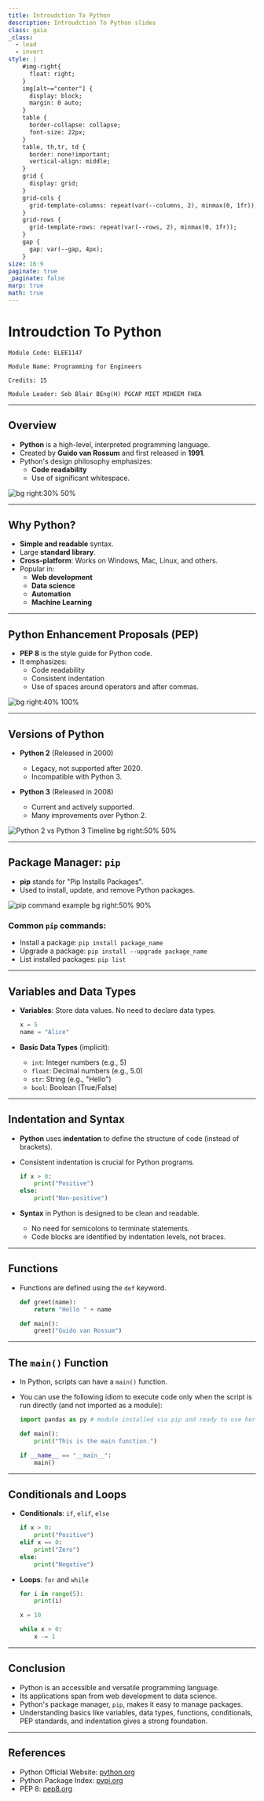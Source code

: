 ```yaml
---
title: Introudction To Python
description: Introudction To Python slides
class: gaia
_class:
  - lead
  - invert
style: |
    #img-right{
      float: right;
    }
    img[alt~="center"] {
      display: block;
      margin: 0 auto;
    }
    table {
      border-collapse: collapse;
      font-size: 22px;
    }
    table, th,tr, td {
      border: none!important;
      vertical-align: middle;
    }
    grid {
      display: grid;
    }
    grid-cols {
      grid-template-columns: repeat(var(--columns, 2), minmax(0, 1fr));
    }
    grid-rows {
      grid-template-rows: repeat(var(--rows, 2), minmax(0, 1fr));
    }
    gap {
      gap: var(--gap, 4px);
    }
size: 16:9
paginate: true
_paginate: false
marp: true
math: true
---
```


# Introudction To Python

    Module Code: ELEE1147

    Module Name: Programming for Engineers

    Credits: 15

    Module Leader: Seb Blair BEng(H) PGCAP MIET MIHEEM FHEA

---

## Overview

- **Python** is a high-level, interpreted programming language.
- Created by **Guido van Rossum** and first released in **1991**.
- Python's design philosophy emphasizes:
  - **Code readability**
  - Use of significant whitespace.

![bg right:30% 50%](https://upload.wikimedia.org/wikipedia/commons/c/c3/Python-logo-notext.svg)

---

## Why Python?

- **Simple and readable** syntax.
- Large **standard library**.
- **Cross-platform**: Works on Windows, Mac, Linux, and others.
- Popular in:
  - **Web development**
  - **Data science**
  - **Automation**
  - **Machine Learning**

---

## Python Enhancement Proposals (PEP)

- **PEP 8** is the style guide for Python code.
- It emphasizes:
  - Code readability
  - Consistent indentation
  - Use of spaces around operators and after commas.

![bg right:40% 100%](../../figures/pep8.png)

---

## Versions of Python

- **Python 2** (Released in 2000)
  - Legacy, not supported after 2020.
  - Incompatible with Python 3.
  
- **Python 3** (Released in 2008)
  - Current and actively supported.
  - Many improvements over Python 2.

![Python 2 vs Python 3 Timeline bg right:50% 50%](https://media.geeksforgeeks.org/wp-content/uploads/20190502023317/TIMELINE.jpg)

---

## Package Manager: `pip`

- **pip** stands for "Pip Installs Packages".
- Used to install, update, and remove Python packages.

![pip command example bg right:50% 90%](../../figures/pip-help.png)
  
### Common `pip` commands:
  
- Install a package: `pip install package_name`
- Upgrade a package: `pip install --upgrade package_name`
- List installed packages: `pip list`

---

## Variables and Data Types

- **Variables**: Store data values. No need to declare data types.
  
  ```python
  x = 5
  name = "Alice"
  ```

- **Basic Data Types** (implicit):
  - `int`: Integer numbers (e.g., 5)
  - `float`: Decimal numbers (e.g., 5.0)
  - `str`: String (e.g., "Hello")
  - `bool`: Boolean (True/False)

---

## Indentation and Syntax

- **Python** uses **indentation** to define the structure of code (instead of brackets).
- Consistent indentation is crucial for Python programs.

  ```python
  if x > 0:
      print("Positive")
  else:
      print("Non-positive")
  ```

- **Syntax** in Python is designed to be clean and readable. 
  - No need for semicolons to terminate statements.
  - Code blocks are identified by indentation levels, not braces.

---

## Functions

- Functions are defined using the `def` keyword.

  ```python
  def greet(name):
      return "Hello " + name

  def main():
      greet("Guido van Rossum")
  ```

---

## The `main()` Function

- In Python, scripts can have a `main()` function.
- You can use the following idiom to execute code only when the script is run directly (and not imported as a module):

  ```python
  import pandas as py # module installed via pip and ready to use here

  def main():
      print("This is the main function.")

  if __name__ == "__main__":
      main()
  ```

---

## Conditionals and Loops

- **Conditionals**: `if`, `elif`, `else`
  
  ```python
  if x > 0:
      print("Positive")
  elif x == 0:
      print("Zero")
  else:
      print("Negative")
  ```

- **Loops**: `for` and `while`

  ```python
  for i in range(5):
      print(i)
  
  x = 10
  
  while x > 0:
      x -= 1
  ```

---

## Conclusion

- Python is an accessible and versatile programming language.
- Its applications span from web development to data science.
- Python's package manager, `pip`, makes it easy to manage packages.
- Understanding basics like variables, data types, functions, conditionals, PEP standards, and indentation gives a strong foundation.

---

## References

- Python Official Website: [python.org](https://www.python.org/)
- Python Package Index: [pypi.org](https://pypi.org/)
- PEP 8: [pep8.org](https://pep8.org/)